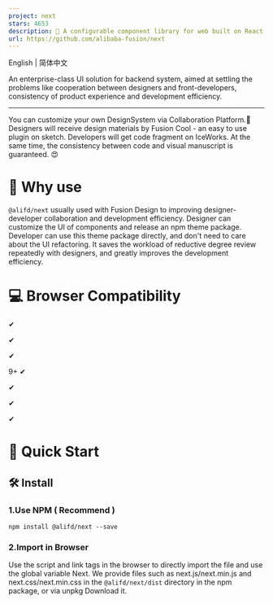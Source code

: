 ```yaml
---
project: next
stars: 4653
description: 🦍 A configurable component library for web built on React. 
url: https://github.com/alibaba-fusion/next
---
```


English | 简体中文

An enterprise-class UI solution for backend system, aimed at settling the problems like cooperation between designers and front-developers, consistency of product experience and development efficiency.

* * *

You can customize your own DesignSystem via Collaboration Platform.💖 Designers will receive design materials by Fusion Cool - an easy to use plugin on sketch. Developers will get code fragment on IceWorks. At the same time, the consistency between code and visual manuscript is guaranteed. 😍

🤔 Why use
==========

`@alifd/next` usually used with Fusion Design to improving designer-developer collaboration and development efficiency. Designer can customize the UI of components and release an npm theme package. Developer can use this theme package directly, and don't need to care about the UI refactoring. It saves the workload of reductive degree review repeatedly with designers, and greatly improves the development efficiency.

💻 Browser Compatibility
========================

✔

✔

✔

9+ ✔

✔

✔

✔

🚀 Quick Start
==============

🛠 Install
----------

### 1.Use NPM ( Recommend )

```
npm install @alifd/next --save
```

### 2.Import in Browser

Use the script and link tags in the browser to directly import the file and use the global variable Next. We provide files such as next.js/next.min.js and next.css/next.min.css in the `@alifd/next/dist` directory in the npm package, or via unpkg Download it.

<link rel\="stylesheet" href\="https://unpkg.com/@alifd/next/dist/next.css" />

<script src\="https://unpkg.com/@alifd/next/dist/next.js"\></script\>

// The above ways import latest @alifd/next, we recommend you specify version.
<script src\="https://unpkg.com/@alifd/next@1.8.6/dist/next.min.js"\></script\>

// Or import as your own static resource
<script src\="../build/public/@alifd/next.js"\></script\>

☔️ Dependencies
---------------

-   `@alifd/next` is based on `react@16` development and is currently not compatible with versions below `react@16`. react/react-dom is used as peerDependencies, which requires the user to manually install or import it.
-   `@alifd/next` use moment library to implement date-time related component. moment is also used as peerDependencies, which requires the user to manually install or import it.

🎯 Import
---------

### Import All

import '@alifd/next/dist/next.css';
// import '@alifd/next/index.scss';

import { Button, Input } from '@alifd/next';

### Import module with plugin

#### 1\. Import module manually

import Button from '@alifd/next/lib/button';
import '@alifd/next/lib/button/style';

#### 2\. Use with babel-plugin-import ( Recommend )

// webpack babel loader option or .babelrc
{
    // ...
    plugins: \[
        \[
            'import',
            {
                libraryName: '@alifd/next',
                style: true,
            },
        \],
    \];
}

It will transform code as below

import { Button } from '@alifd/next';

To

import Button from '@alifd/next/lib/button';
import '@alifd/next/lib/button/style';

🔗 Advanced
-----------

-   Use with Theme Package
-   Internationalization
-   Deploy Font File

🌈 Contributing
---------------

Use Gitpod, a free online dev environment for GitHub.

Or clone locally:

-   Contributing

📣 Join Group
-------------

Use Dingtalk App scan the Qrcode to join in _Dingtalk Group_ :
